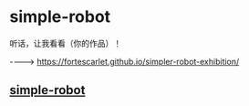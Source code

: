# simple-robot

听话，让我看看（你的作品）！

----> <https://fortescarlet.github.io/simpler-robot-exhibition/>

## [simple-robot](https://github.com/ForteScarlet/simpler-robot)

